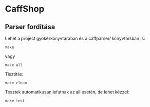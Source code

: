 # CaffShop

## Parser fordítása

Lehet a project gyökérkönyvtárában és a caffparser/ könyvtársban is:

    make

vagy

    make all

Tisztítás:

    make clean

Tesztek automatikusan lefutnak az all esetén, de lehet kézzel:

    make test
